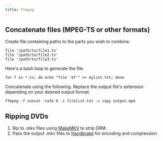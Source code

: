 ```yaml
---
title: ffmpeg
---
```

## Concatenate files (MPEG-TS or other formats)

Create file containing paths to the parts you wish to combine.

```
file '/path/to/file1.ts'
file '/path/to/file2.ts'
file '/path/to/file3.ts'
```

Here's a bash loop to generate the file.

```
for f in *.ts; do echo "file '$f'" >> mylist.txt; done
```

Concatenate using the following. Replace the output file's extension depending on your desired output format.

```
ffmpeg -f concat -safe 0 -i filelist.txt -c copy output.mp4
```

## Ripping DVDs

1. Rip to .mkv files using [MakeMKV](https://www.makemkv.com/) to strip DRM.
2. Pass the output .mkv files to [Handbrake](https://handbrake.fr/) for encoding and compression.